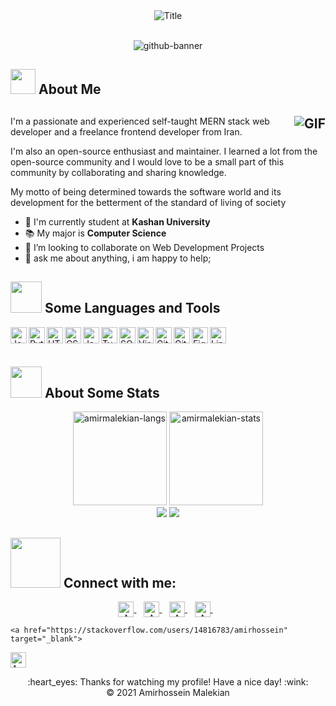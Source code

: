<div align="center">
  <img src="https://readme-typing-svg.herokuapp.com?font=Dancing+Script&size=60&color=F38F02&center=true&vCenter=true&width=600&height=70&lines=Heyyy!+I'm+Amirhossein;Welcome+to+my+profile!;MERN+Stack+developer" alt="Title"></img>
</div>

<br/>

<div align="center">
  
  ![github-banner](https://user-images.githubusercontent.com/79522638/166133864-99e5d96a-5928-42a4-9439-3b3ee9bb7823.png)
  
</div>

## <img src="https://media.giphy.com/media/hvRJCLFzcasrR4ia7z/giphy.gif" width="40px"> About Me

## <img align="right" alt="GIF" src="https://media.giphy.com/media/qgQUggAC3Pfv687qPC/giphy.gif"/>

I'm a passionate and experienced self-taught MERN stack web developer and a freelance frontend developer from Iran.

I'm also an open-source enthusiast and maintainer. I learned a lot from the open-source community and I would love to be a small part of this community by collaborating and sharing knowledge.

My motto of being determined towards the software world and its development for the betterment of the standard of living of society

- :school: I'm currently student at **Kashan University**
- :books: My major is **Computer Science**
- 👯 I’m looking to collaborate on Web Development Projects
- 💬 ask me about anything, i am happy to help;


## <img src="https://media2.giphy.com/media/QssGEmpkyEOhBCb7e1/giphy.gif?cid=ecf05e47a0n3gi1bfqntqmob8g9aid1oyj2wr3ds3mg700bl&rid=giphy.gif" width="50px"> Some Languages and Tools

<img align="left" alt="Java" width="26px" src="https://github.com/darshanr27/darshanr27/blob/master/Assets/java.png" />
<img align="left" alt="Python" width="26px" src="https://edent.github.io/SuperTinyIcons/images/svg/python.svg" />
<img align="left" alt="HTML5" width="26px" src="https://edent.github.io/SuperTinyIcons/images/svg/html5.svg" />
<img align="left" alt="CSS3" width="26px" src="https://edent.github.io/SuperTinyIcons/images/svg/css3.svg" />
<img align="left" alt="JavaScript" width="26px" src="https://edent.github.io/SuperTinyIcons/images/svg/javascript.svg" />
<img align="left" alt="TypeScript" width="26px" src="https://edent.github.io/SuperTinyIcons/images/svg/typescript.svg" />
<img align="left" alt="SQL" width="26px" src="https://github.com/darshanr27/darshanr27/blob/master/Assets/sql.png" />
<img align="left" alt="Visual Studio Code" width="26px" src="https://github.com/darshanr27/darshanr27/blob/master/Assets/visual-studio-code.png" />
<img align="left" alt="Git" width="26px" src="https://github.com/darshanr27/darshanr27/blob/master/Assets/git.png" />
<img align="left" alt="GitHub" width="26px" src="https://github.com/darshanr27/darshanr27/blob/master/Assets/github.png" />
<img align="left" alt="Figma" width="26px" src="https://github.com/darshanr27/darshanr27/blob/master/Assets/figma.png" />
<img align="left" alt="Linux" width="26px" src="https://edent.github.io/SuperTinyIcons/images/svg/linux.svg" />

<br />
<br />


## <img src="https://media0.giphy.com/media/cNZqrH5IzOG0xrlWks/giphy.gif?cid=ecf05e47map255q427en9uprqc1sb0unjq5k4fnqg5pmhhs4&rid=giphy.gif&ct=s" width="50px"> About Some Stats
<div align="center">
<img height="150em" src="https://github-readme-stats.vercel.app/api/top-langs/?username=amirmalekian&layout=compact&show_icon=true&theme=algolia" alt="amirmalekian-langs"/>
<img height="150em" src="https://github-readme-stats.vercel.app/api/?username=amirmalekian&layout=compact&show_icon=true&theme=algolia" alt="amirmalekian-stats"/>
</div>
<div align="center">
  <img src="http://github-readme-streak-stats.herokuapp.com?user=amirmalekian&theme=algolia&background=0d1117&hide_border=true" />
  <img src="https://activity-graph.herokuapp.com/graph?username=amirmalekian&theme=react-dark"/>
</div>

## <img src='https://raw.githubusercontent.com/ShahriarShafin/ShahriarShafin/main/Assets/handshake.gif' width="80px"> Connect with me:

<p align="center">
  <a href="amirho3einmalekian@gmail.com" >
    <img align="center" alt="Amirhossein Malekian | Gmail" width="25px" src="https://edent.github.io/SuperTinyIcons/images/svg/gmail.svg" />
  </a> &nbsp;&nbsp;
  
  
  <a href="http://linkedin.com/in/amirhossein-malekian-8a267a1b1" target="_blank">
  <img align="center" alt="Amirhossein Malekian | Linkedin" width="25px" src="https://edent.github.io/SuperTinyIcons/images/svg/linkedin.svg" />
</a> &nbsp;&nbsp;
  
  
   <a href="https://t.me/AmirhosseinMalekian" target="_blank">
  <img align="center" alt="Amirhossein Malekian | Telegram" width="25px" src="https://edent.github.io/SuperTinyIcons/images/svg/telegram.svg" />
</a> &nbsp;&nbsp;
  
  <a href="https://dev.to/amirmalekian" target="_blank">
  <img align="center" alt="Amirhossein Malekian | DEV" width="25px" src="https://edent.github.io/SuperTinyIcons/images/svg/dev_to.svg" />
</a> &nbsp;&nbsp;
  
  
    <a href="https://stackoverflow.com/users/14816783/amirhossein" target="_blank">
  <img align="center" alt="Amirhossein Malekian | Stackoverflow" width="25px" src="https://edent.github.io/SuperTinyIcons/images/svg/stackoverflow.svg" />
</a> &nbsp;&nbsp;
<p> 
  
 
  

<div align="center">
  :heart_eyes: Thanks for watching my profile! Have a nice day! :wink: <br/>
  &copy; 2021 Amirhossein Malekian
</div>

<!--
**amirmalekian/amirmalekian** is a ✨ _special_ ✨ repository because its `README.md` (this file) appears on your GitHub profile.

Here are some ideas to get you started:

- 🔭 I’m currently working on ...
- 🌱 I’m currently learning ...
- 🤔 I’m looking for help with ...
 Ask me about ...
- 📫 How to reach me: ...
- 😄 Pronouns: ...
- ⚡ Fun fact: ...
-->

